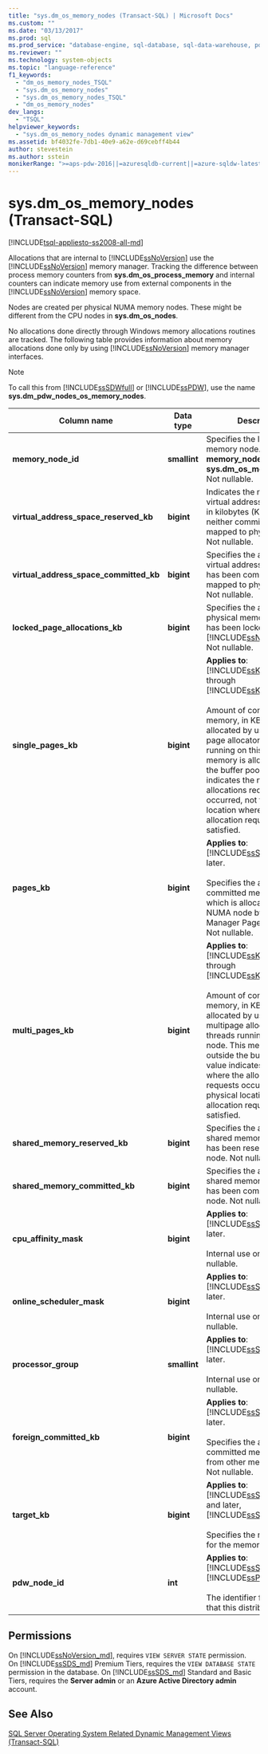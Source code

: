 ```yaml
---
title: "sys.dm_os_memory_nodes (Transact-SQL) | Microsoft Docs"
ms.custom: ""
ms.date: "03/13/2017"
ms.prod: sql
ms.prod_service: "database-engine, sql-database, sql-data-warehouse, pdw"
ms.reviewer: ""
ms.technology: system-objects
ms.topic: "language-reference"
f1_keywords: 
  - "dm_os_memory_nodes_TSQL"
  - "sys.dm_os_memory_nodes"
  - "sys.dm_os_memory_nodes_TSQL"
  - "dm_os_memory_nodes"
dev_langs: 
  - "TSQL"
helpviewer_keywords: 
  - "sys.dm_os_memory_nodes dynamic management view"
ms.assetid: bf4032fe-7db1-40e9-a62e-d69cebff4b44
author: stevestein
ms.author: sstein
monikerRange: ">=aps-pdw-2016||=azuresqldb-current||=azure-sqldw-latest||>=sql-server-2016||=sqlallproducts-allversions||>=sql-server-linux-2017||=azuresqldb-mi-current"
---
```

# sys.dm_os_memory_nodes (Transact-SQL)
[!INCLUDE[tsql-appliesto-ss2008-all-md](../../includes/tsql-appliesto-ss2008-all-md.md)]

  Allocations that are internal to [!INCLUDE[ssNoVersion](../../includes/ssnoversion-md.md)] use the [!INCLUDE[ssNoVersion](../../includes/ssnoversion-md.md)] memory manager. Tracking the difference between process memory counters from **sys.dm_os_process_memory** and internal counters can indicate memory use from external components in the [!INCLUDE[ssNoVersion](../../includes/ssnoversion-md.md)] memory space.  
  
 Nodes are created per physical NUMA memory nodes. These might be different from the CPU nodes in **sys.dm_os_nodes**.  
  
 No allocations done directly through Windows memory allocations routines are tracked. The following table provides information about memory allocations done only by using [!INCLUDE[ssNoVersion](../../includes/ssnoversion-md.md)] memory manager interfaces.  
  
> [!NOTE]  
>  To call this from [!INCLUDE[ssSDWfull](../../includes/sssdwfull-md.md)] or [!INCLUDE[ssPDW](../../includes/sspdw-md.md)], use the name **sys.dm_pdw_nodes_os_memory_nodes**.  
  
|Column name|Data type|Description|  
|-----------------|---------------|-----------------|  
|**memory_node_id**|**smallint**|Specifies the ID of the memory node. Related to **memory_node_id** of **sys.dm_os_memory_clerks**. Not nullable.|  
|**virtual_address_space_reserved_kb**|**bigint**|Indicates the number of virtual address reservations, in kilobytes (KB), which are neither committed nor mapped to physical pages. Not nullable.|  
|**virtual_address_space_committed_kb**|**bigint**|Specifies the amount of virtual address, in KB, that has been committed or mapped to physical pages. Not nullable.|  
|**locked_page_allocations_kb**|**bigint**|Specifies the amount of physical memory, in KB, that has been locked by [!INCLUDE[ssNoVersion](../../includes/ssnoversion-md.md)]. Not nullable.|  
|**single_pages_kb**|**bigint**|**Applies to**: [!INCLUDE[ssKatmai](../../includes/sskatmai-md.md)] through [!INCLUDE[ssKilimanjaro](../../includes/sskilimanjaro-md.md)].<br /><br /> Amount of committed memory, in KB, that is allocated by using the single page allocator by threads running on this node. This memory is allocated from the buffer pool. This value indicates the node where allocations request occurred, not the physical location where the allocation request was satisfied.|  
|**pages_kb**|**bigint**|**Applies to**: [!INCLUDE[ssSQL11](../../includes/sssql11-md.md)] and later.<br /><br /> Specifies the amount of committed memory, in KB, which is allocated from this NUMA node by Memory Manager Page Allocator. Not nullable.|  
|**multi_pages_kb**|**bigint**|**Applies to**: [!INCLUDE[ssKatmai](../../includes/sskatmai-md.md)] through [!INCLUDE[ssKilimanjaro](../../includes/sskilimanjaro-md.md)].<br /><br /> Amount of committed memory, in KB, that is allocated by using the multipage allocator by threads running on this node. This memory is from outside the buffer pool. This value indicates the node where the allocation requests occurred, not the physical location where the allocation request was satisfied.|  
|**shared_memory_reserved_kb**|**bigint**|Specifies the amount of shared memory, in KB, that has been reserved from this node. Not nullable.|  
|**shared_memory_committed_kb**|**bigint**|Specifies the amount of shared memory, in KB, that has been committed on this node. Not nullable.|  
|**cpu_affinity_mask**|**bigint**|**Applies to**: [!INCLUDE[ssSQL11](../../includes/sssql11-md.md)] and later.<br /><br /> Internal use only. Not nullable.|  
|**online_scheduler_mask**|**bigint**|**Applies to**: [!INCLUDE[ssSQL11](../../includes/sssql11-md.md)] and later.<br /><br /> Internal use only. Not nullable.|  
|**processor_group**|**smallint**|**Applies to**: [!INCLUDE[ssSQL11](../../includes/sssql11-md.md)] and later.<br /><br /> Internal use only. Not nullable.|  
|**foreign_committed_kb**|**bigint**|**Applies to**: [!INCLUDE[ssSQL11](../../includes/sssql11-md.md)] and later.<br /><br /> Specifies the amount of committed memory, in KB, from other memory nodes. Not nullable.|  
|**target_kb** |**bigint** |**Applies to**: [!INCLUDE[ssSQL15_md](../../includes/sssql15-md.md)] and later, [!INCLUDE[ssSDS_md](../../includes/sssds-md.md)].<br /><br /> Specifies the memory goal for the memory node, in KB. |   
|**pdw_node_id**|**int**|**Applies to**: [!INCLUDE[ssSDWfull](../../includes/sssdwfull-md.md)], [!INCLUDE[ssPDW](../../includes/sspdw-md.md)]<br /><br /> The identifier for the node that this distribution is on.|  
  
## Permissions

On [!INCLUDE[ssNoVersion_md](../../includes/ssnoversion-md.md)], requires `VIEW SERVER STATE` permission.   
On [!INCLUDE[ssSDS_md](../../includes/sssds-md.md)] Premium Tiers, requires the `VIEW DATABASE STATE` permission in the database. On [!INCLUDE[ssSDS_md](../../includes/sssds-md.md)] Standard and Basic Tiers, requires the  **Server admin** or an **Azure Active Directory admin** account.   

## See Also  
  [SQL Server Operating System Related Dynamic Management Views &#40;Transact-SQL&#41;](../../relational-databases/system-dynamic-management-views/sql-server-operating-system-related-dynamic-management-views-transact-sql.md)  
  
  


